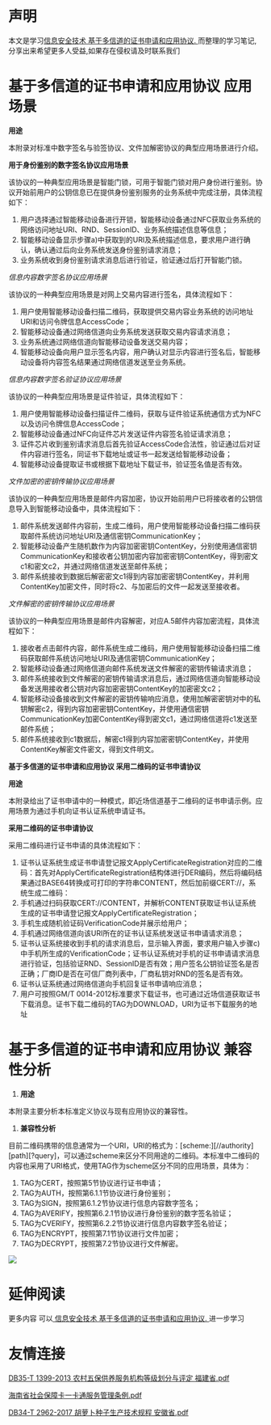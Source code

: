 # 声明 
本文是学习[信息安全技术 基于多信道的证书申请和应用协议. ](https://siduwenku.com/view/630?f=new_2023)而整理的学习笔记,分享出来希望更多人受益,如果存在侵权请及时联系我们
# 基于多信道的证书申请和应用协议 应用场景  
  
**用途**   
  
本附录对标准中数字签名与验签协议、文件加解密协议的典型应用场景进行介绍。  
  
**用于身份鉴别的数字签名协议应用场景**   
  
该协议的一种典型应用场景是智能门锁，可用于智能门锁对用户身份进行鉴别。协议开始前用户的公钥信息已在提供身份鉴别服务的业务系统中完成注册，具体流程如下：  
  
1.  用户选择通过智能移动设备进行开锁，智能移动设备通过NFC获取业务系统的网络访问地址URI、RND、SessionID、业务系统描述信息等信息；  
2.  智能移动设备显示步骤a)中获取到的URI及系统描述信息，要求用户进行确认，确认通过后向业务系统发送身份鉴别请求消息；  
3.  业务系统收到身份鉴别请求消息后进行验证，验证通过后打开智能门锁。  
  
*信息内容数字签名协议应用场景*  
  
该协议的一种典型应用场景是对网上交易内容进行签名，具体流程如下：  
  
1.  用户使用智能移动设备扫描二维码，获取提供交易内容业务系统的访问地址URI和访问令牌信息AccessCode；  
2.  智能移动设备通过网络信道向业务系统发送获取交易内容请求消息；  
3.  业务系统通过网络信道向智能移动设备发送交易内容；  
4.  智能移动设备向用户显示签名内容，用户确认对显示内容进行签名后，智能移动设备将内容签名结果通过网络信道发送至业务系统。  
  
*信息内容数字签名验证协议应用场景*  
  
该协议的一种典型应用场景是证件验证，具体流程如下：  
  
1.  用户使用智能移动设备扫描证件二维码，获取与证件验证系统通信方式为NFC以及访问令牌信息AccessCode；  
2.  智能移动设备通过NFC向证件芯片发送证件内容签名验证请求消息；  
3.  证件芯片收到鉴别请求消息后首先验证AccessCode合法性，验证通过后对证件内容进行签名，同证书下载地址或证书一起发送给智能移动设备；  
4.  智能移动设备提取证书或根据下载地址下载证书，验证签名值是否有效。  
  
*文件加密的密钥传输协议应用场景*  
  
该协议的一种典型应用场景是邮件内容加密，协议开始前用户已将接收者的公钥信息导入到智能移动设备中，具体流程如下：  
  
1.  邮件系统发送邮件内容前，生成二维码，用户使用智能移动设备扫描二维码获取邮件系统访问地址URI及通信密钥CommunicationKey；  
2.  智能移动设备产生随机数作为内容加密密钥ContentKey，分别使用通信密钥CommunicationKey和接收者公钥加密内容加密密钥ContentKey，得到密文c1和密文c2，并通过网络信道发送至邮件系统；  
3.  邮件系统接收到数据后解密密文c1得到内容加密密钥ContentKey，并利用ContentKey加密文件，同时将c2、与加密后的文件一起发送至接收者。  
  
*文件解密的密钥传输协议应用场景*  
  
该协议的一种典型应用场景是邮件内容解密，对应A.5邮件内容加密流程，具体流程如下：  
  
1.  接收者点击邮件内容，邮件系统生成二维码，用户使用智能移动设备扫描二维码获取邮件系统访问地址URI及通信密钥CommunicationKey；  
2.  智能移动设备通过网络信道向邮件系统发送文件解密的密钥传输请求消息；  
3.  邮件系统接收到文件解密的密钥传输请求消息后，通过网络信道向智能移动设备发送用接收者公钥对内容加密密钥ContentKey的加密密文c2；  
4.  智能移动设备接收到文件解密的密钥传输响应消息，使用加解密密钥对中的私钥解密c2，得到内容加密密钥ContentKey，并使用通信密钥CommunicationKey加密ContentKey得到密文c1，通过网络信道将c1发送至邮件系统；  
5.  邮件系统接收到c1数据后，解密c1得到内容加密密钥ContentKey，并使用ContentKey解密文件密文，得到文件明文。  
  
**基于多信道的证书申请和应用协议 采用二维码的证书申请协议**   
  
**用途**   
  
本附录给出了证书申请中的一种模式，即近场信道基于二维码的证书申请示例。应用场景为通过手机向证书认证系统申请证书。  
  
**采用二维码的证书申请协议**   
  
采用二维码进行证书申请的具体流程如下：  
  
1.  证书认证系统生成证书申请登记报文ApplyCertificateRegistration对应的二维码：首先对ApplyCertificateRegistration结构体进行DER编码，然后将编码结果通过BASE64转换成可打印的字符串CONTENT，然后加前缀CERT://，系统生成二维码：  
1.  手机通过扫码获取CERT://CONTENT，并解析CONTENT获取证书认证系统生成的证书申请登记报文ApplyCertificateRegistration；  
2.  手机生成随机验证码VerificationCode并展示给用户；  
3.  手机通过网络信道向该URI所在的证书认证系统发送证书申请请求消息；  
4.  证书认证系统接收到手机的请求消息后，显示输入界面，要求用户输入步骤c)中手机所生成的VerificationCode；证书认证系统对手机的证书申请请求消息进行验证，包括验证RND、SessionID是否有效；用户签名公钥验证签名是否正确；厂商ID是否在可信厂商列表中，厂商私钥对RND的签名是否有效。  
5.  证书认证系统通过网络信道向手机回复证书申请响应消息；  
6.  用户可按照GM/T 0014-2012标准要求下载证书，也可通过近场信道获取证书下载消息。证书下载二维码的TAG为DOWNLOAD，URI为证书下载服务的地址  
  
# 基于多信道的证书申请和应用协议 兼容性分析  
  
1.  **用途**   
  
本附录主要分析本标准定义协议与现有应用协议的兼容性。  
  
1.  **兼容性分析**   
  
目前二维码携带的信息通常为一个URI，URI的格式为：[scheme:][//authority][path][?query]，可以通过scheme来区分不同用途的二维码。本标准中二维码的内容也采用了URI格式，使用TAG作为scheme区分不同的应用场景，具体为：  
  
1.  TAG为CERT，按照第5节协议进行证书申请；  
2.  TAG为AUTH，按照第6.1.1节协议进行身份鉴别；  
3.  TAG为SIGN，按照第6.1.2节协议进行信息内容数字签名；  
4.  TAG为AVERIFY，按照第6.2.1节协议进行身份鉴别的数字签名验证；  
5.  TAG为CVERIFY，按照第6.2.2节协议进行信息内容数字签名验证；  
6.  TAG为ENCRYPT，按照第7.1节协议进行文件加密；  
7.  TAG为DECRYPT，按照第7.2节协议进行文件解密。  

![](http://public.host.github5.com/media/fengmian.png)
# 延伸阅读 
 更多内容 可以[ 信息安全技术 基于多信道的证书申请和应用协议. ](https://siduwenku.com/view/630?f=2023)进一步学习

# 友情连接
[DB35-T 1399-2013 农村五保供养服务机构等级划分与评定 福建省.pdf](http://github5.com/view/47875?f=new)

[海南省社会保障卡一卡通服务管理条例.pdf](http://github5.com/view/79037?f=new)

[DB34-T 2962-2017 胡萝卜种子生产技术规程 安徽省.pdf](http://github5.com/view/36357?f=new)
